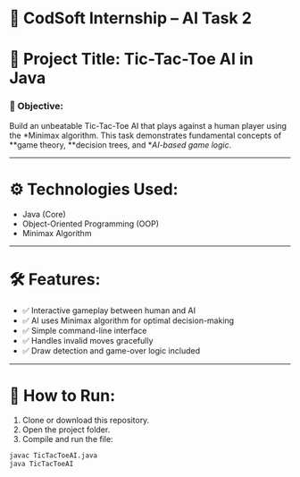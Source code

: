 # 🧠 CodSoft Internship – AI Task 2

# 🎯 Project Title: Tic-Tac-Toe AI in Java

### 📌 Objective:
Build an unbeatable Tic-Tac-Toe AI that plays against a human player using the *Minimax algorithm. This task demonstrates fundamental concepts of **game theory, **decision trees, and **AI-based game logic*.

---

# ⚙ Technologies Used:
- Java (Core)
- Object-Oriented Programming (OOP)
- Minimax Algorithm

---

# 🛠 Features:
- ✅ Interactive gameplay between human and AI
- ✅ AI uses Minimax algorithm for optimal decision-making
- ✅ Simple command-line interface
- ✅ Handles invalid moves gracefully
- ✅ Draw detection and game-over logic included

---

# 🚀 How to Run:

1. Clone or download this repository.
2. Open the project folder.
3. Compile and run the file:

```bash
javac TicTacToeAI.java
java TicTacToeAI
